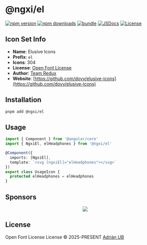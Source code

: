 # @ngxi/el

[![npm version][npm-version-src]][npm-version-href]
[![npm downloads][npm-downloads-src]][npm-downloads-href]
[![bundle][bundle-src]][bundle-href]
[![JSDocs][jsdocs-src]][jsdocs-href]
[![License][license-src]][license-href]

## Icon Set Info

- **Name**: Elusive Icons
- **Prefix**: `el`
- **Icons**: 304
- **License**: [Open Font License](https://scripts.sil.org/cms/scripts/page.php?site_id=nrsi&amp;id=OFL)
- **Author**: [Team Redux](https://github.com/dovy/elusive-icons)
- **Website**: [https://github.com/dovy/elusive-icons](https://github.com/dovy/elusive-icons)

## Installation

```sh
pnpm add @ngxi/el
```

## Usage

```ts
import { Component } from '@angular/core'
import { NgxiEl, elHeadphones } from '@ngxi/el'

@Component({
  imports: [NgxiEl],
  template: `<svg [ngxiEl]="elHeadphones"></svg>`
})
export class UsageIcon {
  protected elHeadphones = elHeadphones
}
```

## Sponsors

<p align="center">
  <a href="https://cdn.jsdelivr.net/gh/adrian-ub/static/sponsors.svg">
    <img src='https://cdn.jsdelivr.net/gh/adrian-ub/static/sponsors.svg'/>
  </a>
</p>

## License

Open Font License License © 2025-PRESENT [Adrián UB](https://github.com/adrian-ub)

<!-- Badges -->

[npm-version-src]: https://img.shields.io/npm/v/@ngxi/el?style=flat&colorA=080f12&colorB=1fa669
[npm-version-href]: https://npmjs.com/package/@ngxi/el
[npm-downloads-src]: https://img.shields.io/npm/dm/@ngxi/el?style=flat&colorA=080f12&colorB=1fa669
[npm-downloads-href]: https://npmjs.com/package/@ngxi/el
[bundle-src]: https://img.shields.io/bundlephobia/minzip/@ngxi/el?style=flat&colorA=080f12&colorB=1fa669&label=minzip
[bundle-href]: https://bundlephobia.com/result?p=@ngxi/el
[license-src]: https://img.shields.io/npm/l/@ngxi/el?style=flat&colorA=080f12&colorB=1fa669
[license-href]: https://github.com/adrian-ub/ngxi/blob/main/LICENSE
[jsdocs-src]: https://img.shields.io/badge/jsdocs-reference-080f12?style=flat&colorA=080f12&colorB=1fa669
[jsdocs-href]: https://www.jsdocs.io/package/@ngxi/el
